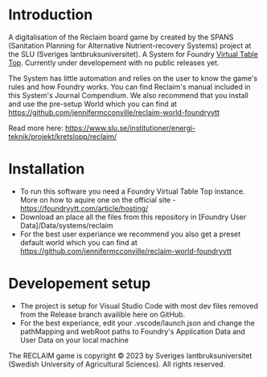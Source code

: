 # Introduction 
A digitalisation of the Reclaim board game by created by the SPANS (Sanitation Planning for Alternative Nutrient-recovery Systems) project at the SLU (Sveriges lantbruksuniversitet). A System for Foundry <a href="https://foundryvtt.com/">Virtual Table Top</a>. Currently under developement with no public releases yet. 

The System has little automation and relies on the user to know the game's rules and how Foundry works. You can find Reclaim's manual included in this System's Journal Compendium. We also recommend that you install and use the pre-setup World which you can find at https://github.com/jennifermcconville/reclaim-world-foundryvtt

Read more here: https://www.slu.se/institutioner/energi-teknik/projekt/kretslopp/reclaim/

# Installation
- To run this software you need a Foundry Virtual Table Top instance. More on how to aquire one on the official site - https://foundryvtt.com/article/hosting/
- Download an place all the files from this repository in [Foundry User Data]/Data/systems/reclaim
- For the best user experiance we recommend you also get a preset default world which you can find at https://github.com/jennifermcconville/reclaim-world-foundryvtt

# Developement setup 
- The project is setup for Visual Studio Code with most dev files removed from the Release branch availible here on GitHub.
- For the best experiance, edit your .vscode/launch.json and change the pathMapping and webRoot paths to Foundry's Application Data and User Data on your local machine

The RECLAIM game is copyright © 2023 by Sveriges lantbruksuniversitet (Swedish University of Agricultural Sciences). All rights reserved.
